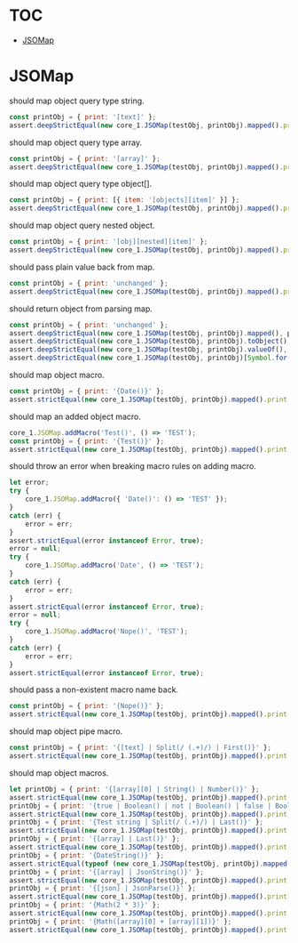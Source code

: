 # TOC
   - [JSOMap](#jsomap)
<a name=""></a>
 
<a name="jsomap"></a>
# JSOMap
should map object query type string.

```js
const printObj = { print: '[text]' };
assert.deepStrictEqual(new core_1.JSOMap(testObj, printObj).mapped().print, testObj.text);
```

should map object query type array.

```js
const printObj = { print: '[array]' };
assert.deepStrictEqual(new core_1.JSOMap(testObj, printObj).mapped().print, testObj.array);
```

should map object query type object[].

```js
const printObj = { print: [{ item: '[objects][item]' }] };
assert.deepStrictEqual(new core_1.JSOMap(testObj, printObj).mapped().print, testObj.objects);
```

should map object query nested object.

```js
const printObj = { print: '[obj][nested][item]' };
assert.deepStrictEqual(new core_1.JSOMap(testObj, printObj).mapped().print, testObj.obj.nested.item);
```

should pass plain value back from map.

```js
const printObj = { print: 'unchanged' };
assert.deepStrictEqual(new core_1.JSOMap(testObj, printObj).mapped().print, printObj.print);
```

should return object from parsing map.

```js
const printObj = { print: 'unchanged' };
assert.deepStrictEqual(new core_1.JSOMap(testObj, printObj).mapped(), printObj);
assert.deepStrictEqual(new core_1.JSOMap(testObj, printObj).toObject(), printObj);
assert.deepStrictEqual(new core_1.JSOMap(testObj, printObj).valueOf(), printObj);
assert.deepStrictEqual(new core_1.JSOMap(testObj, printObj)[Symbol.for('nodejs.util.inspect.custom')](), printObj);
```

should map object macro.

```js
const printObj = { print: '{Date()}' };
assert.strictEqual(new core_1.JSOMap(testObj, printObj).mapped().print instanceof Date, true);
```

should map an added object macro.

```js
core_1.JSOMap.addMacro('Test()', () => 'TEST');
const printObj = { print: '{Test()}' };
assert.strictEqual(new core_1.JSOMap(testObj, printObj).mapped().print, 'TEST');
```

should throw an error when breaking macro rules on adding macro.

```js
let error;
try {
    core_1.JSOMap.addMacro({ 'Date()': () => 'TEST' });
}
catch (err) {
    error = err;
}
assert.strictEqual(error instanceof Error, true);
error = null;
try {
    core_1.JSOMap.addMacro('Date', () => 'TEST');
}
catch (err) {
    error = err;
}
assert.strictEqual(error instanceof Error, true);
error = null;
try {
    core_1.JSOMap.addMacro('Nope()', 'TEST');
}
catch (err) {
    error = err;
}
assert.strictEqual(error instanceof Error, true);
```

should pass a non-existent macro name back.

```js
const printObj = { print: '{Nope()}' };
assert.strictEqual(new core_1.JSOMap(testObj, printObj).mapped().print, 'Nope()');
```

should map object pipe macro.

```js
const printObj = { print: '{[text] | Split(/ (.+)/) | First()}' };
assert.strictEqual(new core_1.JSOMap(testObj, printObj).mapped().print, 'Hello');
```

should map object macros.

```js
let printObj = { print: '{[array][0] | String() | Number()}' };
assert.strictEqual(new core_1.JSOMap(testObj, printObj).mapped().print, 1);
printObj = { print: '{true | Boolean() | not | Boolean() | false | Boolean()}' };
assert.strictEqual(new core_1.JSOMap(testObj, printObj).mapped().print, false);
printObj = { print: '{Test string | Split(/ (.+)/) | Last()}' };
assert.strictEqual(new core_1.JSOMap(testObj, printObj).mapped().print, 'string');
printObj = { print: '{[array] | Last()}' };
assert.strictEqual(new core_1.JSOMap(testObj, printObj).mapped().print, 2);
printObj = { print: '{DateString()}' };
assert.strictEqual(typeof (new core_1.JSOMap(testObj, printObj).mapped().print), 'string');
printObj = { print: '{[array] | JsonString()}' };
assert.strictEqual(new core_1.JSOMap(testObj, printObj).mapped().print, '[1,2]');
printObj = { print: '{[json] | JsonParse()}' };
assert.strictEqual(new core_1.JSOMap(testObj, printObj).mapped().print[0], testObj.array[0]);
printObj = { print: '{Math(2 * 3)}' };
assert.strictEqual(new core_1.JSOMap(testObj, printObj).mapped().print, 6);
printObj = { print: '{Math([array][0] + [array][1])}' };
assert.strictEqual(new core_1.JSOMap(testObj, printObj).mapped().print, 3);
```

